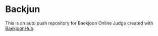 # Backjun
This is an auto push repository for Baekjoon Online Judge created with [BaekjoonHub](https://github.com/BaekjoonHub/BaekjoonHub).
